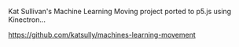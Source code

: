 Kat Sullivan's Machine Learning Moving project ported to p5.js using Kinectron... 

https://github.com/katsully/machines-learning-movement
